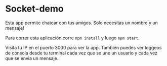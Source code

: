 # Socket-demo

Esta app permite chatear con tus amigos. Solo necesitas un nombre y un mensaje!

Para correr esta aplicación corre `npm install` y luego `npm start`.

Visita tu IP en el puerto 3000 para ver la app. También puedes ver loggeos de consola desde tu terminal cada vez que se une un usuario y cada vez que se envia un mensaje.

